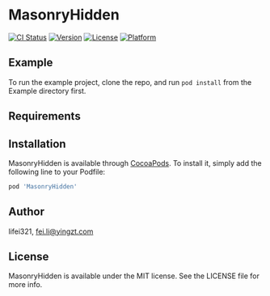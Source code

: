 # MasonryHidden

[![CI Status](https://img.shields.io/travis/lifei321/MasonryHidden.svg?style=flat)](https://travis-ci.org/lifei321/MasonryHidden)
[![Version](https://img.shields.io/cocoapods/v/MasonryHidden.svg?style=flat)](https://cocoapods.org/pods/MasonryHidden)
[![License](https://img.shields.io/cocoapods/l/MasonryHidden.svg?style=flat)](https://cocoapods.org/pods/MasonryHidden)
[![Platform](https://img.shields.io/cocoapods/p/MasonryHidden.svg?style=flat)](https://cocoapods.org/pods/MasonryHidden)

## Example

To run the example project, clone the repo, and run `pod install` from the Example directory first.

## Requirements

## Installation

MasonryHidden is available through [CocoaPods](https://cocoapods.org). To install
it, simply add the following line to your Podfile:

```ruby
pod 'MasonryHidden'
```

## Author

lifei321, fei.li@yingzt.com

## License

MasonryHidden is available under the MIT license. See the LICENSE file for more info.

